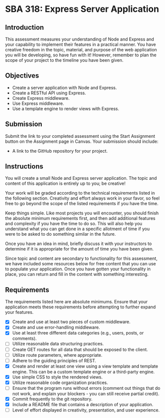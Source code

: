 # SBA 318: Express Server Application

## Introduction
This assessment measures your understanding of Node and Express and your capability to implement their features in a practical manner. You have creative freedom in the topic, material, and purpose of the web application you will be developing, so have fun with it! However, remember to plan the scope of your project to the timeline you have been given.

## Objectives
* Create a server application with Node and Express.
* Create a RESTful API using Express.
* Create Express middleware.
* Use Express middleware.
* Use a template engine to render views with Express.

## Submission
Submit the link to your completed assessment using the Start Assignment button on the Assignment page in Canvas.
Your submission should include:
* A link to the GitHub repository for your project.
## Instructions
You will create a small Node and Express server application. The topic and content of this application is entirely up to you; be creative!

Your work will be graded according to the technical requirements listed in the following section. Creativity and effort always work in your favor, so feel free to go beyond the scope of the listed requirements if you have the time.

Keep things simple. Like most projects you will encounter, you should finish the absolute minimum requirements first, and then add additional features and complexity if you have the time to do so. This will also help you understand what you can get done in a specific allotment of time if you were to be asked to do something similar in the future.

Once you have an idea in mind, briefly discuss it with your instructors to determine if it is appropriate for the amount of time you have been given.

Since topic and content are secondary to functionality for this assessment, we have included some resources below for free content that you can use to populate your application. Once you have gotten your functionality in place, you can return and fill in the content with something interesting.

## Requirements
The requirements listed here are absolute minimums. Ensure that your application meets these requirements before attempting to further expand your features.

- [x] Create and use at least two pieces of custom middleware.
- [x] Create and use error-handling middleware.
- [x] Use at least three different data categories (e.g., users, posts, or comments).
- [ ] Utilize reasonable data structuring practices.
- [ ] Create GET routes for all data that should be exposed to the client.
- [ ] Utilize route parameters, where appropriate.
- [ ] Adhere to the guiding principles of REST.
- [x] Create and render at least one view using a view template and template engine. This can be a custom template engine or a third-party engine.
- [x] Use simple CSS to style the rendered views.
- [x] Utilize reasonable code organization practices.
- [ ] Ensure that the program runs without errors (comment out things that do not work, and explain your blockers - you can still receive partial credit).
- [x] Commit frequently to the git repository.
- [x] Include a README file that contains a description of your application.
- [ ] Level of effort displayed in creativity, presentation, and user experience.